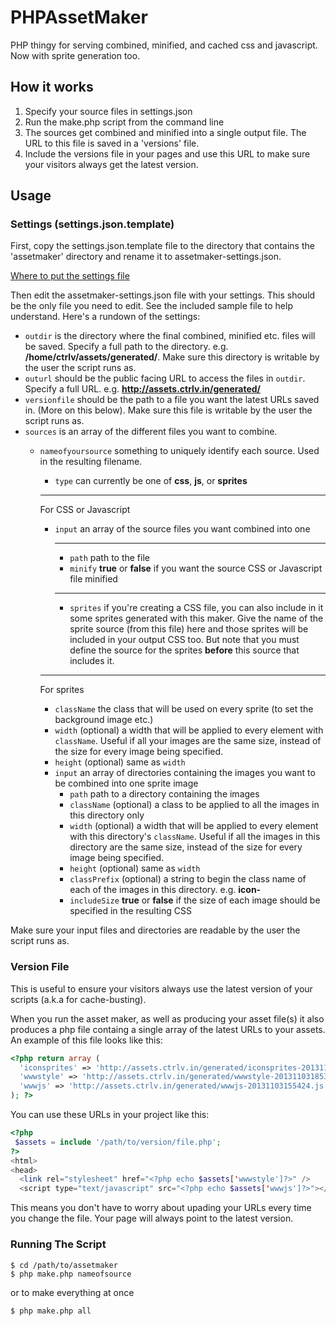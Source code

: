 PHPAssetMaker
=============

PHP thingy for serving combined, minified, and cached css and javascript. Now with sprite generation too.


## How it works
1. Specify your source files in settings.json
2. Run the make.php script from the command line
3. The sources get combined and minified into a single output file. The URL to this file is saved in a 'versions' file.
4. Include the versions file in your pages and use this URL to make sure your visitors always get the latest version.

## Usage
 
### Settings (settings.json.template)

First, copy the settings.json.template file to the directory that contains the 'assetmaker' directory and rename it to assetmaker-settings.json.

[Where to put the settings file](http://img.ctrlv.in/img/52d9f7bac7b72.png)

Then edit the assetmaker-settings.json file with your settings. This should be the only file you need to edit. See the included sample file to help understand. Here's a rundown of the settings:

* `outdir` is the directory where the final combined, minified etc. files will be saved. Specify a full path to the directory. e.g. **/home/ctrlv/assets/generated/**. Make sure this directory is writable by the user the script runs as.
* `outurl` should be the public facing URL to access the files in `outdir`. Specify a full URL. e.g. **http://assets.ctrlv.in/generated/**
* `versionfile` should be the path to a file you want the latest URLs saved in. (More on this below). Make sure this file is writable by the user the script runs as.
* `sources` is an array of the different files you want to combine.
  * `nameofyoursource` something to uniquely identify each source. Used in the resulting filename.
    * `type` can currently be one of **css**, **js**, or **sprites**

    ------
    For CSS or Javascript

    * `input` an array of the source files you want combined into one
      
      ------
      
      * `path` path to the file
      * `minify` **true** or **false** if you want the source CSS or Javascript file minified
      
      ------
      
      * `sprites` if you're creating a CSS file, you can also include in it some sprites generated with this maker. Give the name of the sprite source (from this file) here and those sprites will be included in your output CSS too. But note that you must define the source for the sprites **before** this source that includes it.
         
    ------
    For sprites
       
    * `className` the class that will be used on every sprite (to set the background image etc.)
    * `width` (optional) a width that will be applied to every element with `className`. Useful if all your images are the same size, instead of the size for every image being specified.
    * `height` (optional) same as `width`
    * `input` an array of directories containing the images you want to be combined into one sprite image
      * `path` path to a directory containing the images
      * `className` (optional) a class to be applied to all the images in this directory only
      * `width` (optional) a width that will be applied to every element with this directory's `className`. Useful if all the images in this directory are the same size, instead of the size for every image being specified.
      * `height` (optional) same as `width`
      * `classPrefix` (optional) a string to begin the class name of each of the images in this directory. e.g. **icon-**
      * `includeSize` **true** or **false** if the size of each image should be specified in the resulting CSS
      
Make sure your input files and directories are readable by the user the script runs as.
          
### Version File

This is useful to ensure your visitors always use the latest version of your scripts (a.k.a for cache-busting).

When you run the asset maker, as well as producing your asset file(s) it also produces a php file containg a single array of the latest URLs to your assets. An example of this file looks like this:

```php
<?php return array (
  'iconsprites' => 'http://assets.ctrlv.in/generated/iconsprites-20131103152640.css',
  'wwwstyle' => 'http://assets.ctrlv.in/generated/wwwstyle-20131103185351.css',
  'wwwjs' => 'http://assets.ctrlv.in/generated/wwwjs-20131103155424.js'
); ?>
```

You can use these URLs in your project like this:

```php
<?php
 $assets = include '/path/to/version/file.php';
?>
<html>
<head>
  <link rel="stylesheet" href="<?php echo $assets['wwwstyle']?>" />
  <script type="text/javascript" src="<?php echo $assets['wwwjs']?>"></script>
```

This means you don't have to worry about upading your URLs every time you change the file. Your page will always point to the latest version.

### Running The Script

```
$ cd /path/to/assetmaker
$ php make.php nameofsource
```
or to make everything at once
```
$ php make.php all
```
